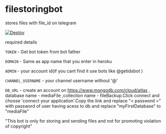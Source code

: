 # filestoringbot
stores files with file_id on telegram

<a href="https://heroku.com/deploy?template=https://github.com/Amalrajanj/filestoringbot">
  <img src="https://www.herokucdn.com/deploy/button.svg" alt="Deploy">
</a>


required details 

<code>TOKEN</code> - Get bot token from bot father

<code>DOMAIN</code> - Same as app name that you enter in heroku

<code>ADMIN</code> - your account id(if you cant find it use bots like @getidsbot )

<code>CHANNEL_USERNAME</code> - your channel username without '@'

<code>DB_URL</code> - create an account on https://www.mongodb.com/cloud/atlas , database name - mediaFile ,collection name - fileBackup.Click connect and choose 'connect your application'.Copy the link and replace "< password >" with password of user having acess to db and replace "myFirstDatabase" to "mediaFile"
  
  "This bot is only for storing and sending files and not for promoting violation of copyright"
